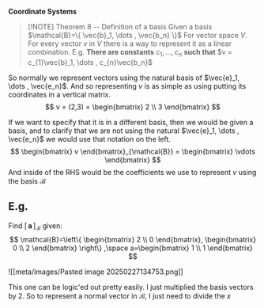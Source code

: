 **Coordinate Systems**


> [!NOTE] Theorem 8 -- Definition of a basis
> Given a basis $\mathcal{B}=\{ \vec{b}_1, \dots , \vec{b_n} \}$ For vector space $V$. For every vector $v$ in $V$ there is a way to represent it as a linear combination. 
> E.g. **There are constants** $c_{1},\dots ,c_{n}$ **such that** $v = c_{1}\vec{b}_1, \dots , c_{n}\vec{b_n}$

So normally we represent vectors using the natural basis of $\vec{e}_1, \dots , \vec{e_n}$. And so representing $v$ is as simple as using putting its coordinates in a vertical matrix.
$$
v = (2,3) = \begin{bmatrix}
2 \\
3
\end{bmatrix}
$$

If we want to specify that it is in a different basis, then we would be given a basis, and to clarify that we are not using the natural $\vec{e}_1, \dots , \vec{e_n}$ we would use that notation on the left.
$$
\begin{bmatrix}
v
\end{bmatrix}_{\mathcal{B}} = \begin{bmatrix}
\vdots
\end{bmatrix}
$$
And inside of the RHS would be the coefficients we use to represent $v$ using the basis $\mathcal{B}$

## E.g.
Find $\left[\,\mathbf{a}\,\right]_{\mathcal{B}}$ given:
$$
\mathcal{B}=\left\{ 
\begin{bmatrix}
2 \\
0
\end{bmatrix},
\begin{bmatrix}
0 \\
2
\end{bmatrix}
\right\} 
,\space a=\begin{bmatrix}
1 \\
1
\end{bmatrix}
$$

![[meta/images/Pasted image 20250227134753.png]]

This one can be logic'ed out pretty easily. I just multiplied the basis vectors by 2. So to represent a normal vector in $\mathcal{B}$, I just need to divide the $x$


